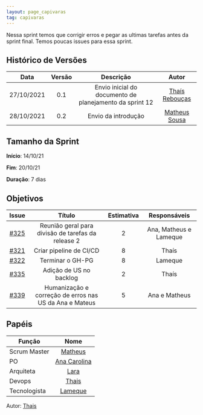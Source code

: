 ```yaml
---
layout: page_capivaras
tag: capivaras
---
```


Nessa sprint temos que corrigir erros e pegar as ultimas tarefas antes da sprint final. Temos poucas issues para essa sprint. 

## Histórico de Versões


| Data       | Versão | Descrição                      | Autor             |
| :--------: | :----: | :----------:                   | :---------------: |
| 27/10/2021 |    0.1   | Envio inicial do documento de planejamento da sprint 12 | [Thaís Rebouças](https://github.com/thais-ra)|
| 28/10/2021 |    0.2   | Envio da introdução | [Matheus Sousa](https://github.com/gatotabaco)|

## Tamanho da Sprint

**Início**: 14/10/21

**Fim**: 20/10/21

**Duração**: 7 dias

## Objetivos

| Issue |            Título            | Estimativa|        Responsáveis         | 
|:-----:|:----------------------------:|:---------:|:---------------------------:|
| [#325](https://github.com/fga-eps-mds/2021.1-alligabot/issues/325) | Reunião geral para divisão de tarefas da release 2 | 2 | Ana, Matheus e Lameque |
| [#321](https://github.com/fga-eps-mds/2021.1-alligabot/issues/321) | Criar pipeline de CI/CD | 8 | Thaís |
| [#322](https://github.com/fga-eps-mds/2021.1-alligabot/issues/322) | Terminar o GH-PG   | 8 | Lameque |
| [#335](https://github.com/fga-eps-mds/2021.1-alligabot/issues/335) | Adição de US no backlog | 2 | Thaís |
| [#339](https://github.com/fga-eps-mds/2021.1-alligabot/issues/339) | Humanização e correção de erros nas US da Ana e Mateus | 5 | Ana e Matheus |

## Papéis

|      Função      |            Nome            |
|------------------|:--------------------------:|
| Scrum Master | [Matheus](https://github.com/gatotabaco) |
| PO | [Ana Carolina](https://github.com/AnaCarolinaRodriguesLeite) |
| Arquiteta | [Lara](https://github.com/gatotabaco) |
| Devops | [Thais](https://github.com/thais-ra) |
| Tecnologista | [Lameque](https://github.com/LamequeFernandes) |

Autor: [Thais](https://github.com/thais-ra)